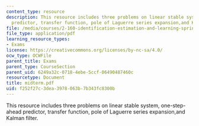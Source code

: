 ```yaml
---
content_type: resource
description: This resource includes three problems on linear stable system, one-step-ahead
  predictor, transfer function, pole of Laguerre series expansion,and Kalman filter.
file: /media/courses/2-160-identification-estimation-and-learning-spring-2006/f252f27c3dea3978063b7b343fc8300b_midterm.pdf
file_type: application/pdf
learning_resource_types:
- Exams
license: https://creativecommons.org/licenses/by-nc-sa/4.0/
ocw_type: OCWFile
parent_title: Exams
parent_type: CourseSection
parent_uid: 6249a32c-0718-4ebe-5ccf-06490487460c
resourcetype: Document
title: midterm.pdf
uid: f252f27c-3dea-3978-063b-7b343fc8300b
---
```

This resource includes three problems on linear stable system, one-step-ahead predictor, transfer function, pole of Laguerre series expansion,and Kalman filter.